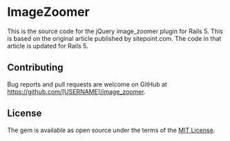 # ImageZoomer

This is the source code for the jQuery image_zoomer plugin for Rails 5. This is based on the original article published by sitepoint.com. The code in that article is updated for Rails 5.

## Contributing

Bug reports and pull requests are welcome on GitHub at https://github.com/[USERNAME]/image_zoomer.


## License

The gem is available as open source under the terms of the [MIT License](http://opensource.org/licenses/MIT).

